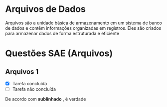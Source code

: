 # Arquivos de Dados

Arquivos são a unidade básica de armazenamento em um sistema de banco de dados e contêm informações organizadas em registros. Eles são criados para armazenar dados de forma estruturada e eficiente

# Questões SAE (Arquivos)

## Arquivos 1

- [x] Tarefa concluída
- [ ] Tarefa não concluída

De acordo com **sublinhado** , é verdade

